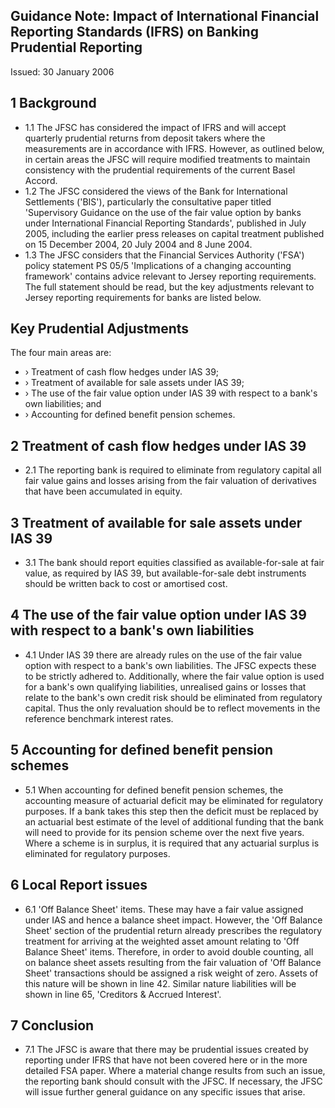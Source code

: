
## Guidance Note: Impact of International Financial Reporting Standards (IFRS) on Banking Prudential Reporting

Issued: 30 January 2006

## 1 Background

- 1.1 The JFSC has considered the impact of IFRS and will accept quarterly prudential returns from deposit takers where the measurements are in accordance with IFRS. However, as outlined below, in certain areas the JFSC will require modified treatments to maintain consistency with the prudential requirements of the current Basel Accord.
- 1.2 The JFSC considered the views of the Bank for International Settlements ('BIS'), particularly the consultative paper titled 'Supervisory Guidance on the use of the fair value option by banks under International Financial Reporting Standards', published in July 2005, including the earlier press releases on capital treatment published on 15 December 2004, 20 July 2004 and 8 June 2004.
- 1.3 The JFSC considers that the Financial Services Authority ('FSA') policy statement PS 05/5 'Implications of a changing accounting framework' contains advice relevant to Jersey reporting requirements. The full statement should be read, but the key adjustments relevant to Jersey reporting requirements for banks are listed below.

## Key Prudential Adjustments

The four main areas are:

- › Treatment of cash flow hedges under IAS 39;
- › Treatment of available for sale assets under IAS 39;
- › The use of the fair value option under IAS 39 with respect to a bank's own liabilities; and
- › Accounting for defined benefit pension schemes.

## 2 Treatment of cash flow hedges under IAS 39

- 2.1 The reporting bank is required to eliminate from regulatory capital all fair value gains and losses arising from the fair valuation of derivatives that have been accumulated in equity.

## 3 Treatment of available for sale assets under IAS 39

- 3.1 The bank should report equities classified as available-for-sale at fair value, as required by IAS 39, but available-for-sale debt instruments should be written back to cost or amortised cost.

## 4 The use of the fair value option under IAS 39 with respect to a bank's own liabilities

- 4.1 Under IAS 39 there are already rules on the use of the fair value option with respect to a bank's own liabilities. The JFSC expects these to be strictly adhered to. Additionally, where the fair value option is used for a bank's own qualifying liabilities, unrealised gains or losses that relate to the bank's own credit risk should be eliminated from regulatory capital. Thus the only revaluation should be to reflect movements in the reference benchmark interest rates.

## 5 Accounting for defined benefit pension schemes

- 5.1 When accounting for defined benefit pension schemes, the accounting measure of actuarial deficit may be eliminated for regulatory purposes. If a bank takes this step then the deficit must be replaced by an actuarial best estimate of the level of additional funding that the bank will need to provide for its pension scheme over the next five years. Where a scheme is in surplus, it is required that any actuarial surplus is eliminated for regulatory purposes.

## 6 Local Report issues

- 6.1 'Off Balance Sheet' items. These may have a fair value assigned under IAS and hence a balance sheet impact. However, the 'Off Balance Sheet' section of the prudential return already prescribes the regulatory treatment for arriving at the weighted asset amount relating to 'Off Balance Sheet' items. Therefore, in order to avoid double counting, all on balance sheet assets resulting from the fair valuation of 'Off Balance Sheet' transactions should be assigned a risk weight of zero. Assets of this nature will be shown in line 42. Similar nature liabilities will be shown in line 65, 'Creditors &amp; Accrued Interest'.

## 7 Conclusion

- 7.1 The JFSC is aware that there may be prudential issues created by reporting under IFRS that have not been covered here or in the more detailed FSA paper. Where a material change results from such an issue, the reporting bank should consult with the JFSC. If necessary, the JFSC will issue further general guidance on any specific issues that arise.